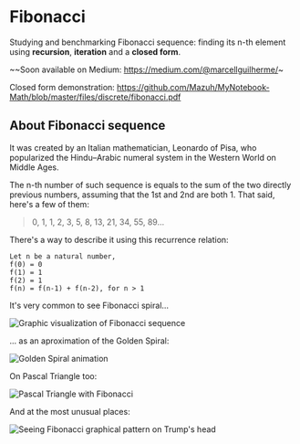 # Fibonacci

Studying and benchmarking Fibonacci sequence: finding its n-th element using **recursion**, **iteration** and a **closed form**.

~~Soon available on Medium: https://medium.com/@marcellguilherme/~

Closed form demonstration: https://github.com/Mazuh/MyNotebook-Math/blob/master/files/discrete/fibonacci.pdf

## About Fibonacci sequence

It was created by an Italian mathematician, Leonardo of Pisa, who popularized the Hindu–Arabic numeral
system in the Western World on Middle Ages.

The n-th number of such sequence is equals to the sum of the two directly previous numbers,
assuming that the 1st and 2nd are both 1. That said, here's a few of them:

> 0, 1, 1, 2, 3, 5, 8, 13, 21, 34, 55, 89…

There's a way to describe it using this recurrence relation:

```
Let n be a natural number,
f(0) = 0
f(1) = 1
f(2) = 1
f(n) = f(n-1) + f(n-2), for n > 1
```

It's very common to see Fibonacci spiral...

![Graphic visualization of Fibonacci sequence](https://elearningindustry.com/wp-content/uploads/2017/09/dd7620fc0fceffcce27b5d11c5c01a96.png) 

... as an aproximation of the Golden Spiral:

![Golden Spiral animation](https://upload.wikimedia.org/wikipedia/commons/e/e9/GoldenSpiralLogarithmic_color_in.gif)

On Pascal Triangle too:

![Pascal Triangle with Fibonacci](https://upload.wikimedia.org/wikipedia/commons/b/bf/PascalTriangleFibanacci.svg)

And at the most unusual places:

![Seeing Fibonacci graphical pattern on Trump's head](https://qph.ec.quoracdn.net/main-qimg-0281d782e4ec471ce2d5091d2c40f1b5-c)
